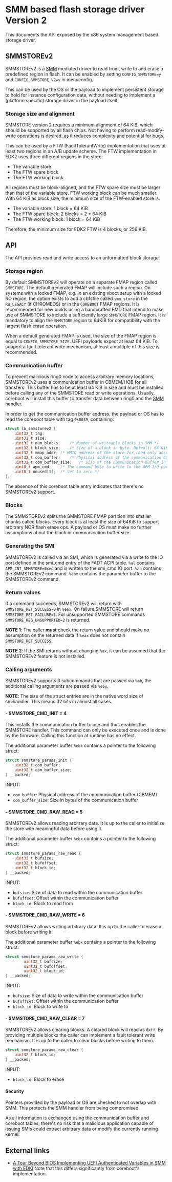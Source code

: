 # SMM based flash storage driver Version 2

This documents the API exposed by the x86 system management based
storage driver.

## SMMSTOREv2

SMMSTOREv2 is a [SMM] mediated driver to read from, write to and erase
a predefined region in flash. It can be enabled by setting
`CONFIG_SMMSTORE=y` and `CONFIG_SMMSTORE_V2=y` in menuconfig.

This can be used by the OS or the payload to implement persistent
storage to hold for instance configuration data, without needing to
implement a (platform specific) storage driver in the payload itself.

### Storage size and alignment

SMMSTORE version 2 requires a minimum alignment of 64 KiB, which should
be supported by all flash chips. Not having to perform read-modify-write
operations is desired, as it reduces complexity and potential for bugs.

This can be used by a FTW (FaultTolerantWrite) implementation that uses
at least two regions in an A/B update scheme. The FTW implementation in
EDK2 uses three different regions in the store:

- The variable store
- The FTW spare block
- The FTW working block

All regions must be block-aligned, and the FTW spare size must be larger
than that of the variable store. FTW working block can be much smaller.
With 64 KiB as block size, the minimum size of the FTW-enabled store is:

- The variable store: 1 block = 64 KiB
- The FTW spare block: 2 blocks = 2 * 64 KiB
- The FTW working block: 1 block = 64 KiB

Therefore, the minimum size for EDK2 FTW is 4 blocks, or 256 KiB.

## API

The API provides read and write access to an unformatted block storage.

### Storage region

By default SMMSTOREv2 will operate on a separate FMAP region called
`SMMSTORE`. The default generated FMAP will include such a region. On
systems with a locked FMAP, e.g. in an existing vboot setup with a
locked RO region, the option exists to add a cbfsfile called `smm_store`
in the `RW_LEGACY` (if CHROMEOS) or in the `COREBOOT` FMAP regions. It
is recommended for new builds using a handcrafted FMD that intend to
make use of SMMSTORE to include a sufficiently large `SMMSTORE` FMAP
region. It is mandatory to align the `SMMSTORE` region to 64KiB for
compatibility with the largest flash erase operation.

When a default generated FMAP is used, the size of the FMAP region is
equal to `CONFIG_SMMSTORE_SIZE`. UEFI payloads expect at least 64 KiB.
To support a fault tolerant write mechanism, at least a multiple of
this size is recommended.

### Communication buffer

To prevent malicious ring0 code to access arbitrary memory locations,
SMMSTOREv2 uses a communication buffer in CBMEM/HOB for all transfers.
This buffer has to be at least 64 KiB in size and must be installed
before calling any of the SMMSTORE read or write operations. Usually,
coreboot will install this buffer to transfer data between ring0 and
the [SMM] handler.

In order to get the communication buffer address, the payload or OS
has to read the coreboot table with tag `0x0039`, containing:

```C
struct lb_smmstorev2 {
	uint32_t tag;
	uint32_t size;
	uint32_t num_blocks;	/* Number of writeable blocks in SMM */
	uint32_t block_size;	/* Size of a block in byte. Default: 64 KiB */
	uint32_t mmap_addr;	/* MMIO address of the store for read only access */
	uint32_t com_buffer;	/* Physical address of the communication buffer */
	uint32_t com_buffer_size;	/* Size of the communication buffer in byte */
	uint8_t apm_cmd;	/* The command byte to write to the APM I/O port */
	uint8_t unused[3];	/* Set to zero */
};
```

The absence of this coreboot table entry indicates that there's no
SMMSTOREv2 support.

### Blocks

The SMMSTOREv2 splits the SMMSTORE FMAP partition into smaller chunks
called *blocks*. Every block is at least the size of 64KiB to support
arbitrary NOR flash erase ops. A payload or OS must make no further
assumptions about the block or communication buffer size.

### Generating the SMI

SMMSTOREv2 is called via an SMI, which is generated via a write to the
IO port defined in the smi_cmd entry of the FADT ACPI table. `%al`
contains `APM_CNT_SMMSTORE=0xed` and is written to the smi_cmd IO
port. `%ah` contains the SMMSTOREv2 command. `%ebx` contains the
parameter buffer to the SMMSTOREv2 command.

### Return values

If a command succeeds, SMMSTOREv2 will return with
`SMMSTORE_RET_SUCCESS=0` in `%eax`. On failure SMMSTORE will return
`SMMSTORE_RET_FAILURE=1`. For unsupported SMMSTORE commands
`SMMSTORE_REG_UNSUPPORTED=2` is returned.

**NOTE 1**: The caller **must** check the return value and should make
no assumption on the returned data if `%eax` does not contain
`SMMSTORE_RET_SUCCESS`.

**NOTE 2**: If the SMI returns without changing `%ax`, it can be assumed
that the SMMSTOREv2 feature is not installed.

### Calling arguments

SMMSTOREv2 supports 3 subcommands that are passed via `%ah`, the
additional calling arguments are passed via `%ebx`.

**NOTE**: The size of the struct entries are in the native word size of
smihandler. This means 32 bits in almost all cases.

#### - SMMSTORE_CMD_INIT = 4

This installs the communication buffer to use and thus enables the
SMMSTORE handler. This command can only be executed once and is done
by the firmware. Calling this function at runtime has no effect.

The additional parameter buffer `%ebx` contains a pointer to the
following struct:

```C
struct smmstore_params_init {
	uint32_t com_buffer;
	uint32_t com_buffer_size;
} __packed;
```

INPUT:
- `com_buffer`: Physical address of the communication buffer (CBMEM)
- `com_buffer_size`: Size in bytes of the communication buffer

#### - SMMSTORE_CMD_RAW_READ = 5

SMMSTOREv2 allows reading arbitrary data. It is up to the caller to
initialize the store with meaningful data before using it.

The additional parameter buffer `%ebx` contains a pointer to the
following struct:

```C
struct smmstore_params_raw_read {
	uint32_t bufsize;
	uint32_t bufoffset;
	uint32_t block_id;
} __packed;
```

INPUT:
- `bufsize`: Size of data to read within the communication buffer
- `bufoffset`: Offset within the communication buffer
- `block_id`: Block to read from

#### - SMMSTORE_CMD_RAW_WRITE = 6

SMMSTOREv2 allows writing arbitrary data. It is up to the caller to
erase a block before writing it.

The additional parameter buffer `%ebx` contains a pointer to
the following struct:

```C
struct smmstore_params_raw_write {
        uint32_t bufsize;
        uint32_t bufoffset;
        uint32_t block_id;
} __packed;
```

INPUT:
- `bufsize`: Size of data to write within the communication buffer
- `bufoffset`: Offset within the communication buffer
- `block_id`: Block to write to

#### - SMMSTORE_CMD_RAW_CLEAR = 7

SMMSTOREv2 allows clearing blocks. A cleared block will read as `0xff`.
By providing multiple blocks the caller can implement a fault tolerant
write mechanism. It is up to the caller to clear blocks before writing
to them.


```C
struct smmstore_params_raw_clear {
	uint32_t block_id;
} __packed;
```

INPUT:
- `block_id`: Block to erase

#### Security

Pointers provided by the payload or OS are checked to not overlap with
SMM. This protects the SMM handler from being compromised.

As all information is exchanged using the communication buffer and
coreboot tables, there's no risk that a malicious application capable
of issuing SMIs could extract arbitrary data or modify the currently
running kernel.

## External links

* [A Tour Beyond BIOS Implementing UEFI Authenticated Variables in SMM with EDKI](https://software.intel.com/sites/default/files/managed/cf/ea/a_tour_beyond_bios_implementing_uefi_authenticated_variables_in_smm_with_edkii.pdf)
Note that this differs significantly from coreboot's implementation.

[SMM]: ../security/smm.md
